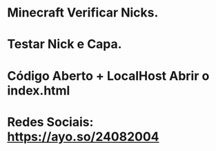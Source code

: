 # Minecraft Verificar Nicks.
# Testar Nick e Capa.
# Código Aberto + LocalHost Abrir o index.html
# Redes Sociais: https://ayo.so/24082004
